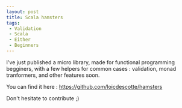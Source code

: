 ```yaml
---
layout: post
title: Scala hamsters
tags:
 - Validation
 - Scala
 - Either
 - Beginners
---
```


I've just published a micro library, made for functional programming begginers, with a few helpers for common cases : validation, monad tranformers, and other features soon.

You can find it here : https://github.com/loicdescotte/hamsters

Don't hesitate to contribute ;)
